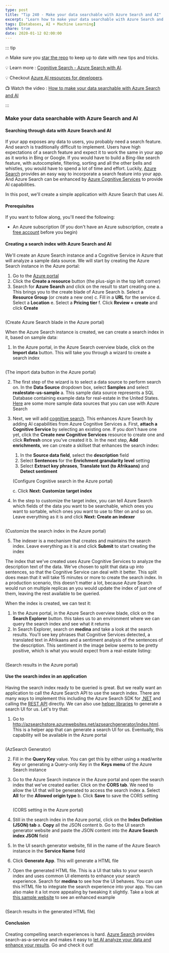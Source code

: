```yaml
---
type: post
title: "Tip 240 - Make your data searchable with Azure Search and AI"
excerpt: "Learn how to make your data searchable with Azure Search and AI"
tags: [Databases, AI + Machine Learning]
share: true
date: 2020-01-12 02:00:00
---
```


::: tip 

:fire: Make sure you [star the repo](https://github.com/Microsoft/AzureTipsAndTricks?WT.mc_id=azure-azuredevtips-azureappsdev) to keep up to date with new tips and tricks.

:bulb: Learn more : [Cognitive Search - Azure Search with AI](https://channel9.msdn.com/Shows/Azure-Friday/Cognitive-Search-Azure-Search-with-AI?WT.mc_id=ch9-azuredevtips-azureappsdev). 

:bulb: Checkout [Azure AI resources for developers](https://azure.microsoft.com/en-us/overview/ai-platform/dev-resources/?WT.mc_id=docs-azuredevtips-azureappsdev).

:tv: Watch the video : [How to make your data searchable with Azure Search and AI](https://www.youtube.com/watch?v=OQDRNQD1LDk&list=PLLasX02E8BPCNCK8Thcxu-Y-XcBUbhFWC&index=4&t=0s?WT.mc_id=youtube-azuredevtips-azureappsdev)

:::

### Make your data searchable with Azure Search and AI

#### Searching through data with Azure Search and AI

If your app exposes any data to users, you probably need a search feature. And search is traditionally difficult to implement. Users have high expectations of a search feature and expect it to work the same in your app as it works in Bing or Google. If you would have to build a Bing-like search feature, with autocomplete, filtering, sorting and all the other bells and whistles, you would have to spend a lot of time and effort. Luckily, [Azure Search](https://azure.microsoft.com/services/search/?WT.mc_id=azure-azuredevtips-azureappsdev) provides an easy way to incorporate a search feature into your app. And Azure Search can be enhanced by [Azure Cognitive Services](https://azure.microsoft.com/services/cognitive-services/?WT.mc_id=azure-azuredevtips-azureappsdev) to provide AI capabilities.

In this post, we'll create a simple application with Azure Search that uses AI.

#### Prerequisites

If you want to follow along, you'll need the following:
* An Azure subscription (If you don't have an Azure subscription, create a [free account](https://azure.microsoft.com/free/?WT.mc_id=azure-azuredevtips-azureappsdev) before you begin)

#### Creating a search index with Azure Search and AI

We'll create an Azure Search instance and a Cognitive Service in Azure that will analyze a sample data source. 
We will start by creating the Azure Search instance in the Azure portal:

1. Go to the [Azure portal](https://portal.azure.com/?WT.mc_id=azure-azuredevtips-azureappsdev)
2. Click the **Create a resource** button (the plus-sign in the top left corner)
3. Search for **Azure Search** and click on the result to start creating one
   a. This brings you to the create blade of Azure Search
   b. Select a **Resource Group** (or create a new one)
   c. Fill in a **URL** for the service
   d. Select a **Location**
   e. Select a **Pricing tier**
   f. Click **Review + create** and click **Create**

<img :src="$withBase('/files/38createazuresearch.png')">

(Create Azure Search blade in the Azure portal)   

When the Azure Search instance is created, we can create a search index in it, based on sample data:
1. In the Azure portal, in the Azure Search overview blade, click on the **Import data** button. This will take you through a wizard to create a search index

<img :src="$withBase('/files/38importdatabutton.png')">

(The import data button in the Azure portal)

2. The first step of the wizard is to select a data source to perform search on. In the **Data Source** dropdown box, select **Samples** and select **realestate-us-sample**
   a. This sample data source represents a SQL Database containing example data for real-estate in the United States. [Here](https://azure.microsoft.com/resources/samples/azure-search-sample-data/?WT.mc_id=azure-azuredevtips-azureappsdev) are some more sample data sources that you can use with Azure Search
3. Next, we will add [cognitive search](https://docs.microsoft.com/azure/search/cognitive-search-concept-intro?WT.mc_id=docs-azuredevtips-azureappsdev). This enhances Azure Search by adding AI capabilities from Azure Cognitive Services
   a. First, **attach a Cognitive Service** by selecting an existing one. If you don't have one yet, click the **Create new Cognitive Services** resource to create one and click **Refresh** once you've created it
   b. In the next step, **Add enrichments**, we can create a skillset that enhances the search index:
   1. In the **Source data field**, select the **description** field
   2. Select **Sentences** for the **Enrichment granularity level** setting
   3. Select **Extract key phrases**, **Translate text (to Afrikaans)** and **Detect sentiment**
   
    <img :src="$withBase('/files/38cognitivesearch.png')">

    (Configure Cognitive search in the Azure portal)

   c. Click **Next: Customize target index**
4. In the step to customize the target index, you can tell Azure Search which fields of the data you want to be searchable, which ones you want to sortable, which ones you want to use to filter on and so on. Leave everything as it is and click **Next: Create an indexer**

<img :src="$withBase('/files/38customizeindex.png')">

(Customize the search index in the Azure portal)

5. The indexer is a mechanism that creates and maintains the search index. Leave everything as it is and click **Submit** to start creating the index

The index that we've created uses Azure Cognitive Services to analyze the description text of the data. We've chosen to split that data up into sentences, so that the Cognitive Service can deal with it better. This split does mean that it will take 15 minutes or more to create the search index. In a production scenario, this doesn't matter a lot, because Azure Search would run on multiple replicas an you would update the index of just one of them, leaving the rest available to be queried.

When the index is created, we can test it:
1. In the Azure portal, in the Azure Search overview blade, click on the **Search Explorer** button. this takes us to an environment where we can query the search index and see what it returns
2. In Search Explorer, search on **medina** and take a look at the search results. You'll see key phrases that Cognitive Services detected, a translated text in Afrikaans and a sentiment analysis of the sentences of the description. This sentiment in the image below seems to be pretty positive, which is what you would expect from a real-estate listing:

<img :src="$withBase('/files/38searchresults1.png')">

(Search results in the Azure portal)

#### Use the search index in an application
Having the search index ready to be queried is great. But we really want an application to call the Azure Search API to use the search index. There are many ways to implement this including the Azure Search SDK for [.NET](https://docs.microsoft.com/dotnet/api/overview/azure/search?view=azure-dotnet&WT.mc_id=docs-azuredevtips-azureappsdev) and calling the [REST API](https://docs.microsoft.com/en-us/rest/api/searchservice/Search-Documents?WT.mc_id=docs-azuredevtips-azureappsdev) directly. We can also use [helper libraries](https://github.com/EvanBoyle/AzSearch.js?WT.mc_id=code-azuredevtips-azureappsdev) to generate a search UI for us. Let's try that:

1. Go to http://azsearchstore.azurewebsites.net/azsearchgenerator/index.html. This is a helper app that can generate a search UI for us. Eventually, this capability will be available in the Azure portal

<img :src="$withBase('/files/38generateapp.png')">

(AzSearch Generator)

2. Fill in the **Query Key** value. You can get this by either using a read/write Key or generating a Query-only Key in the **Keys menu** of the Azure Search instance
3. Go to the Azure Search instance in the Azure portal and open the search index that we've created earlier. Click on the **CORS tab**. We need to allow the UI that will be generated to access the search index
   a. Select **All** for the **Allowed origin type**
   b. Click **Save** to save the CORS setting

    <img :src="$withBase('/files/38cors.png')">

    (CORS setting in the Azure portal)

4. Still in the search index in the Azure portal, click on the **Index Definition (JSON) tab**
   a. **Copy** all the JSON content
   b. Go to the UI search generator website and paste the JSON content into the **Azure Search index JSON** field
5. In the UI search generator website, fill in the name of the Azure Search instance in the **Service Name** field
6. Click **Generate App**. This will generate a HTML file
7. Open the generated HTML file. This is a UI that talks to your search index and uses common UI elements to enhance your search experience. Search for **medina** to see how the UI behaves. You can use this HTML file to integrate the search experience into your app. You can also make it a lot more appealing by tweaking it slightly. Take a look at [this sample website](http://azsearchstore.azurewebsites.net/realestate.html) to see an enhanced example

<img :src="$withBase('/files/38searchresults.png')">

(Search results in the generated HTML file)

#### Conclusion

Creating compelling search experiences is hard. [Azure Search](https://azure.microsoft.com/services/search/?WT.mc_id=azure-azuredevtips-azureappsdev) provides search-as-a-service and makes it easy to [let AI analyze your data and enhance your results](https://docs.microsoft.com/azure/search/cognitive-search-concept-intro?WT.mc_id=docs-azuredevtips-azureappsdev). Go and check it out!